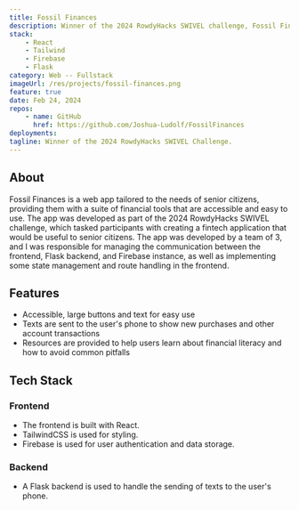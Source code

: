 ```yaml
---
title: Fossil Finances
description: Winner of the 2024 RowdyHacks SWIVEL challenge, Fossil Finances is a web app boasting accessible and senior-friendly financial tools.
stack:
    - React
    - Tailwind
    - Firebase
    - Flask
category: Web -- Fullstack
imageUrl: /res/projects/fossil-finances.png
feature: true
date: Feb 24, 2024
repos:
    - name: GitHub
      href: https://github.com/Joshua-Ludolf/FossilFinances
deployments:
tagline: Winner of the 2024 RowdyHacks SWIVEL Challenge.
---
```


## About

Fossil Finances is a web app tailored to the needs of senior citizens, providing them with a suite of financial tools that are
accessible and easy to use. The app was developed as part of the 2024 RowdyHacks SWIVEL challenge, which tasked participants
with creating a fintech application that would be useful to senior citizens. The app was developed by a team of 3, and I was
responsible for managing the communication between the frontend, Flask backend, and Firebase instance, as well as implementing
some state management and route handling in the frontend.

## Features

- Accessible, large buttons and text for easy use
- Texts are sent to the user's phone to show new purchases and other account transactions
- Resources are provided to help users learn about financial literacy and how to avoid common pitfalls

## Tech Stack

### Frontend

- The frontend is built with React.
- TailwindCSS is used for styling.
- Firebase is used for user authentication and data storage.

### Backend

- A Flask backend is used to handle the sending of texts to the user's phone.

